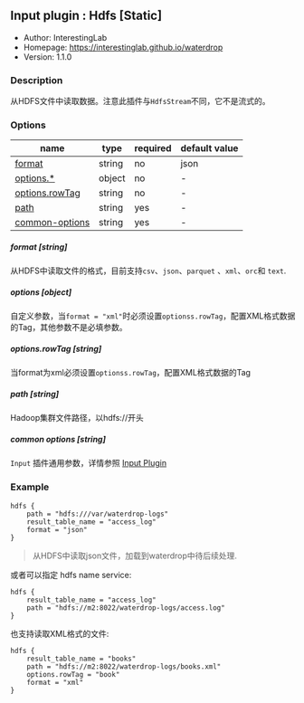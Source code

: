 ## Input plugin : Hdfs [Static]

* Author: InterestingLab
* Homepage: https://interestinglab.github.io/waterdrop
* Version: 1.1.0

### Description

从HDFS文件中读取数据。注意此插件与`HdfsStream`不同，它不是流式的。


### Options

| name | type | required | default value |
| --- | --- | --- | --- |
| [format](#format-string) | string | no | json |
| [options.*](#options-object) | object | no | - |
| [options.rowTag](#optionsrowTag-string) | string | no | - |
| [path](#path-string) | string | yes | - |
| [common-options](#common-options-string)| string | yes | - |

##### format [string]

从HDFS中读取文件的格式，目前支持`csv`、`json`、`parquet` 、`xml`、`orc`和 `text`.


##### options [object]

自定义参数，当`format = "xml"`时必须设置`optionss.rowTag`，配置XML格式数据的Tag，其他参数不是必填参数。


##### options.rowTag [string]

当format为xml必须设置`optionss.rowTag`，配置XML格式数据的Tag


##### path [string]

Hadoop集群文件路径，以hdfs://开头

##### common options [string]

`Input` 插件通用参数，详情参照 [Input Plugin](/zh-cn/v1/configuration/input-plugin)



### Example

```
hdfs {
    path = "hdfs:///var/waterdrop-logs"
    result_table_name = "access_log"
    format = "json"
}
```

> 从HDFS中读取json文件，加载到waterdrop中待后续处理.


或者可以指定 hdfs name service:

```
hdfs {
    result_table_name = "access_log"
    path = "hdfs://m2:8022/waterdrop-logs/access.log"
}
```


也支持读取XML格式的文件:

```
hdfs {
    result_table_name = "books"
    path = "hdfs://m2:8022/waterdrop-logs/books.xml"
    options.rowTag = "book"
    format = "xml"
}
```

